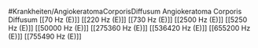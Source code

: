 #Krankheiten/AngiokeratomaCorporisDiffusum
Angiokeratoma Corporis Diffusum
[[70 Hz (E)]]
[[220 Hz (E)]]
[[730 Hz (E)]]
[[2500 Hz (E)]]
[[5250 Hz (E)]]
[[50000 Hz (E)]]
[[275360 Hz (E)]]
[[536420 Hz (E)]]
[[655200 Hz (E)]]
[[755490 Hz (E)]]